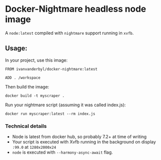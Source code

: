 # Docker-Nightmare headless node image

A `node:latest` compiled with `nightmare` support running in `xvfb`.

## Usage:

In your project, use this image:

```
FROM ivanvanderbyl/docker-nightmare:latest

ADD . /workspace
```

Then build the image:

```shell
docker build -t myscraper .
```

Run your nightmare script (assuming it was called index.js):

```shell
docker run myscraper:latest --rm index.js
```

### Technical details

- Node is latest from docker hub, so probably 7.2+ at time of writing
- Your script is executed with Xvfb running in the background on display `:99.0` at `1280x2000x24`
- `node` is executed with `--harmony-async-await` flag.
